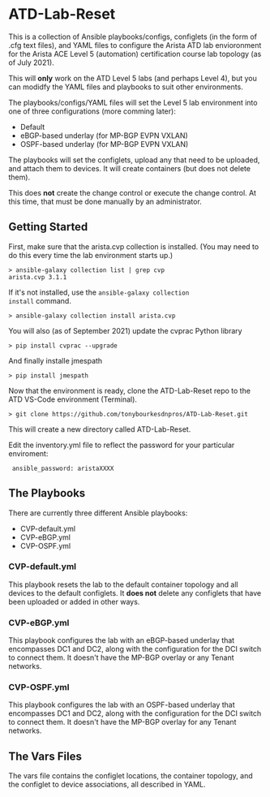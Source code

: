# ATD-Lab-Reset

This is a collection of Ansible playbooks/configs, configlets (in the form of .cfg text files), and YAML files to configure the Arista ATD lab envioronment 
for the Arista ACE Level 5 (automation) certification course lab topology (as of July 2021). 

This will **only** work on the ATD Level 5 labs (and perhaps Level 4), but you can modidfy the YAML files and playbooks to suit other environments. 

The playbooks/configs/YAML files will set the Level 5 lab environment into one of three configurations (more comming later): 

* Default
* eBGP-based underlay (for MP-BGP EVPN VXLAN)
* OSPF-based underlay (for MP-BGP EVPN VXLAN)

The playbooks will set the configlets, upload any that need to be uploaded, and attach them to devices. It will create containers (but does not delete them). 

This does **not** create the change control or execute the change control. At this time, that must be done manually by an administrator. 

## Getting Started

First, make sure that the arista.cvp collection is installed. (You may need to do this every time the lab environment starts up.)

    > ansible-galaxy collection list | grep cvp
    arista.cvp 3.1.1  

If it's not installed, use the <code>ansible-galaxy collection install</code> command. 

    > ansible-galaxy collection install arista.cvp

You will also (as of September 2021) update the cvprac Python library

    > pip install cvprac --upgrade
    
And finally installe jmespath

    > pip install jmespath 

Now that the environment is ready, clone the ATD-Lab-Reset repo to the ATD VS-Code environment (Terminal). 

    > git clone https://github.com/tonybourkesdnpros/ATD-Lab-Reset.git
    
This will create a new directory called ATD-Lab-Reset.

Edit the inventory.yml file to reflect the password for your particular enviroment: 

<code>           ansible_password: aristaXXXX</code>

## The Playbooks

There are currently three different Ansible playbooks: 

* CVP-default.yml
* CVP-eBGP.yml
* CVP-OSPF.yml

### CVP-default.yml

This playbook resets the lab to the default container topology and all devices to the default configlets. It **does not** delete any configlets that have been uploaded or added in other ways. 

### CVP-eBGP.yml

This playbook configures the lab with an eBGP-based underlay that encompasses DC1 and DC2, along with the configuration for the DCI switch to connect them. It doesn't have the MP-BGP overlay or any Tenant networks. 

### CVP-OSPF.yml

This playbook configures the lab with an OSPF-based underlay that encompasses DC1 and DC2, along with the configuration for the DCI switch to connect them. It doesn't have the MP-BGP overlay for any Tenant networks. 

## The Vars Files

The vars file contains the configlet locations, the container topology, and the configlet to device associations, all described in YAML. 


    
